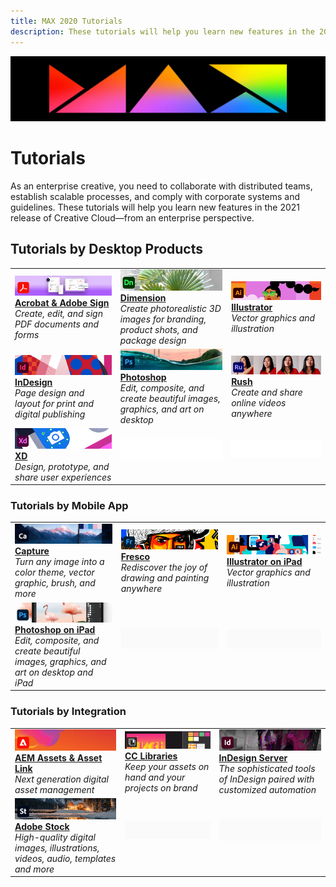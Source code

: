 ```yaml
---
title: MAX 2020 Tutorials
description: These tutorials will help you learn new features in the 2021 release of Creative Cloud—from an enterprise perspective. 
---
```


![Max 2020 Hero Image](../assets/MAX.jpg)

# Tutorials

As an enterprise creative, you need to collaborate with distributed teams, establish scalable processes, and comply with corporate systems and guidelines. These tutorials will help you learn new features in the 2021 release of Creative Cloud—from an enterprise perspective. 

## Tutorials by Desktop Products

<table>
<tr>
 <td>
    <a href="acrobat-sign.md">
      <img alt="Acrobat & Adobe Sign" src="../assets/DC.jpg" />
    </a>
    <div>
    <a href="acrobat-sign.md"><strong>Acrobat & Adobe Sign</strong></a>
    </div>
    <em>Create, edit, and sign PDF documents and forms</em>
    <br>
  </td>
  <td>
    <a href="dimension.md">
      <img alt="Dimension" src="../assets/Dimenio.jpg" />
    </a>
    <div>
    <a href="dimension.md"><strong>Dimension</strong></a>
    </div>
    <em>Create photorealistic 3D images for branding, product shots, and package design</em>
    <br>
  </td>
  <td>
    <a href="illustrator.md">
      <img alt="Illustrator" src="../assets/Illustrator.jpg" />
    </a>
    <div>
    <a href="illustrator.md"><strong>Illustrator</strong></a>
    </div>
    <em>Vector graphics and illustration</em>
    <br>
  </td>
</tr>
<tr>
 <td>
    <a href="indesign.md">
      <img alt="InDesign" src="../assets/InDesign.jpg" />
    </a>
    <div>
    <a href="indesign.md"><strong>InDesign</strong></a>
    </div>
    <em>Page design and layout for print and digital publishing</em>
    <br>
  </td>
  <td>
    <a href="photoshop.md">
      <img alt="Photoshop" src="../assets/Photoshop.jpg" />
    </a>
    <div>
    <a href="photoshop.md"><strong>Photoshop</strong></a>
    </div>
    <em>Edit, composite, and create beautiful images, graphics, and art on desktop</em>
    <br>
  </td>
  <td>
    <a href="rush.md">
      <img alt="Rush" src="../assets/Rush.jpg" />
    </a>
    <div>
    <a href="rush.md"><strong>Rush</strong></a>
    </div>
    <em>Create and share online videos anywhere</em>
    <br>
  </td>
</tr>
<tr>
 <td>
    <a href="xd.md">
      <img alt="XD" src="../assets/XD.jpg" />
    </a>
    <div>
    <a href="xd.md"><strong>XD</strong></a>
    </div>
    <em>Design, prototype, and share user experiences</em>
    <br>
  </td>
  <td>
    <img alt="Spacer" src="../assets/WhiteBanner_Spacer.png" />
    <div>
    <br>
  </td>
  <td>
    <img alt="Spacer" src="../assets/WhiteBanner_Spacer.png" />
    <div>
    <br>
  </td>
</tr>
</table>

### Tutorials by Mobile App

<table>
<tr>
 <td>
    <a href="capture.md">
      <img alt="Capture" src="../assets/Capture.jpg" />
    </a>
    <div>
    <a href="capture.md"><strong>Capture</strong></a>
    </div>
    <em>Turn any image into a color theme, vector graphic, brush, and more</em>
    <br>
  </td>
  <td>
    <a href="fresco.md">
      <img alt="Fresco" src="../assets/Fresco.jpg" />
    </a>
    <div>
    <a href="fresco.md"><strong>Fresco</strong></a>
    </div>
    <em>Rediscover the joy of drawing and painting anywhere</em>
    <br>
  </td>
  <td>
    <a href="illustratoripad.md">
      <img alt="Illustrator on iPad" src="../assets/AIoniPad.jpg" />
    </a>
    <div>
    <a href="illustratoripad.md"><strong>Illustrator on iPad</strong></a>
    </div>
    <em>Vector graphics and illustration</em>
    <br>
  </td>
</tr>
<tr>
 <td>
    <a href="photoshopipad.md">
      <img alt="Photoshop on iPad" src="../assets/PSoniPad.jpg" />
    </a>
    <div>
    <a href="photoshopipad.md"><strong>Photoshop on iPad</strong></a>
    </div>
    <em>Edit, composite, and create beautiful images, graphics, and art on desktop and iPad</em>
    <br>
  </td>
  <td>
    <img alt="Spacer" src="../assets/GrayBanner_Spacer.png" />
    <div>
    <br>
  </td>
  <td>
    <img alt="Spacer" src="../assets/GrayBanner_Spacer.png" />
    <div>
    <br>
  </td>
</tr>
</table>

### Tutorials by Integration

<table>
<tr>
 <td>
    <a href="aem.md">
      <img alt="AEM Assets & Asset Link" src="../assets/AEM.jpg" />
    </a>
    <div>
    <a href="aem.md"><strong>AEM Assets & Asset Link</strong></a>
    </div>
    <em>Next generation digital asset management</em>
    <br>
  </td>
  <td>
    <a href="cclibraries.md">
      <img alt="CC Libraries" src="../assets/CCLibs.jpg" />
    </a>
    <div>
    <a href="cclibraries.md"><strong>CC Libraries</strong></a>
    </div>
    <em>Keep your assets on hand and your projects on brand</em>
    <br>
  </td>
  <td>
    <a href="indesignserver.md">
      <img alt="InDesign Server" src="../assets/InDesignServer.jpg" />
    </a>
    <div>
    <a href="indesignserver.md"><strong>InDesign Server</strong></a>
    </div>
    <em>The sophisticated tools of InDesign paired with customized automation</em>
    <br>
  </td>
</tr>
<tr>
 <td>
    <a href="stock.md">
      <img alt="Adobe Stock" src="../assets/Stock.jpg" />
    </a>
    <div>
    <a href="stock.md"><strong>Adobe Stock</strong></a>
    </div>
    <em>High-quality digital images, illustrations, videos, audio, templates and more</em>
    <br>
  </td>
  <td>
    <img alt="Spacer" src="../assets/GrayBanner_Spacer.png" />
    <div>
    <br>
  </td>
  <td>
    <img alt="Spacer" src="../assets/GrayBanner_Spacer.png" />
    <div>
    <br>
  </td>
</tr>
</table>